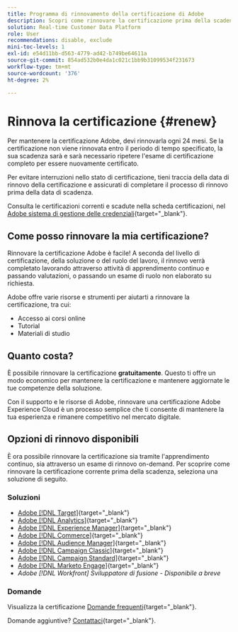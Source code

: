 ```yaml
---
title: Programma di rinnovamento della certificazione di Adobe
description: Scopri come rinnovare la certificazione prima della scadenza.
solution: Real-time Customer Data Platform
role: User
recommendations: disable, exclude
mini-toc-levels: 1
exl-id: e54d11bb-d563-4779-ad42-b749be64611a
source-git-commit: 854ad532b0e4da1c021c1bb9b31099534f231673
workflow-type: tm+mt
source-wordcount: '376'
ht-degree: 2%

---
```


# Rinnova la certificazione {#renew}

Per mantenere la certificazione Adobe, devi rinnovarla ogni 24 mesi. Se la certificazione non viene rinnovata entro il periodo di tempo specificato, la sua scadenza sarà e sarà necessario ripetere l&#39;esame di certificazione completo per essere nuovamente certificato.

Per evitare interruzioni nello stato di certificazione, tieni traccia della data di rinnovo della certificazione e assicurati di completare il processo di rinnovo prima della data di scadenza.

Consulta le certificazioni correnti e scadute nella scheda certificazioni, nel [Adobe sistema di gestione delle credenziali](https://www.certmetrics.com/adobe/candidate/cert_summary.aspx){target="_blank"}.

## Come posso rinnovare la mia certificazione?

Rinnovare la certificazione Adobe è facile! A seconda del livello di certificazione, della soluzione o del ruolo del lavoro, il rinnovo verrà completato lavorando attraverso attività di apprendimento continuo e passando valutazioni, o passando un esame di ruolo non elaborato su richiesta.

Adobe offre varie risorse e strumenti per aiutarti a rinnovare la certificazione, tra cui:

* Accesso ai corsi online
* Tutorial
* Materiali di studio

## Quanto costa?

È possibile rinnovare la certificazione **gratuitamente**. Questo ti offre un modo economico per mantenere la certificazione e mantenere aggiornate le tue competenze della soluzione.

Con il supporto e le risorse di Adobe, rinnovare una certificazione Adobe Experience Cloud è un processo semplice che ti consente di mantenere la tua esperienza e rimanere competitivo nel mercato digitale.

## Opzioni di rinnovo disponibili

È ora possibile rinnovare la certificazione sia tramite l&#39;apprendimento continuo, sia attraverso un esame di rinnovo on-demand. Per scoprire come rinnovare la certificazione corrente prima della scadenza, seleziona una soluzione di seguito.

### Soluzioni

* [Adobe [!DNL Target]](https://experienceleague.adobe.com/docs/certification/certification/technical-certifications/at/at-renew.html?lang=en){target="_blank"}
* [Adobe [!DNL Analytics]](https://experienceleague.adobe.com/docs/certification/certification/technical-certifications/aa/aa-renew.html?lang=en){target="_blank"}
* [Adobe [!DNL Experience Manager]](https://experienceleague.adobe.com/docs/certification/certification/technical-certifications/aem/aem-renew.html?lang=en){target="_blank"}
* [Adobe [!DNL Commerce]](https://experienceleague.adobe.com/docs/certification/certification/technical-certifications/ac/ac-renew.html?lang=en){target="_blank"}
* [Adobe [!DNL Audience Manager]](https://experienceleague.adobe.com/docs/certification/certification/technical-certifications/aam/aam-renew.html?lang=en){target="_blank"}
* [Adobe [!DNL Campaign Classic]](https://experienceleague.adobe.com/docs/certification/certification/technical-certifications/acc/acc-renew.html?lang=en){target="_blank"}
* [Adobe [!DNL Campaign Standard]](https://experienceleague.adobe.com/docs/certification/certification/technical-certifications/acs/acs-renew.html?lang=en){target="_blank"}
* [Adobe [!DNL Marketo Engage]](https://experienceleague.adobe.com/docs/certification/certification/technical-certifications/ame/ame-renew.html?lang=en){target="_blank"}
* _Adobe [!DNL Workfront] Sviluppatore di fusione - Disponibile a breve_

### Domande

Visualizza la certificazione [Domande frequenti](https://experienceleague.adobe.com/docs/certification/certification/faq.html?lang=en){target="_blank"}.

Domande aggiuntive? [Contattaci](mailto:certif@adobe.com){target="_blank"}.
